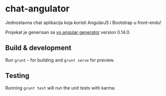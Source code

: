 # chat-angulator

Jednostavna chat aplikacija koja koristi AngularJS i Bootstrap u front-endu!

Projekat je generisan sa [yo angular generator](https://github.com/yeoman/generator-angular)
version 0.14.0.

## Build & development

Run `grunt` - for building and `grunt serve` for preview.

## Testing

Running `grunt test` will run the unit tests with karma.
